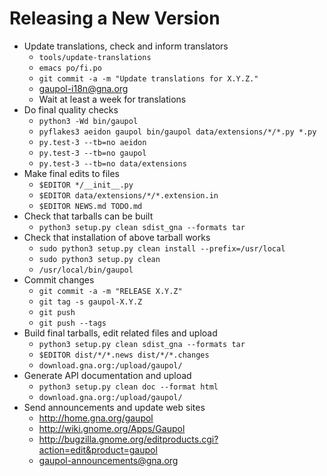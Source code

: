 Releasing a New Version
=======================

 * Update translations, check and inform translators
   - `tools/update-translations`
   - `emacs po/fi.po`
   - `git commit -a -m "Update translations for X.Y.Z."`
   - gaupol-i18n@gna.org
   - Wait at least a week for translations
 * Do final quality checks
   - `python3 -Wd bin/gaupol`
   - `pyflakes3 aeidon gaupol bin/gaupol data/extensions/*/*.py *.py`
   - `py.test-3 --tb=no aeidon`
   - `py.test-3 --tb=no gaupol`
   - `py.test-3 --tb=no data/extensions`
 * Make final edits to files
   - `$EDITOR */__init__.py`
   - `$EDITOR data/extensions/*/*.extension.in`
   - `$EDITOR NEWS.md TODO.md`
 * Check that tarballs can be built
   - `python3 setup.py clean sdist_gna --formats tar`
 * Check that installation of above tarball works
   - `sudo python3 setup.py clean install --prefix=/usr/local`
   - `sudo python3 setup.py clean`
   - `/usr/local/bin/gaupol`
 * Commit changes
   - `git commit -a -m "RELEASE X.Y.Z"`
   - `git tag -s gaupol-X.Y.Z`
   - `git push`
   - `git push --tags`
 * Build final tarballs, edit related files and upload
   - `python3 setup.py clean sdist_gna --formats tar`
   - `$EDITOR dist/*/*.news dist/*/*.changes`
   - `download.gna.org:/upload/gaupol/`
 * Generate API documentation and upload
   - `python3 setup.py clean doc --format html`
   - `download.gna.org:/upload/gaupol/`
 * Send announcements and update web sites
   - http://home.gna.org/gaupol
   - http://wiki.gnome.org/Apps/Gaupol
   - http://bugzilla.gnome.org/editproducts.cgi?action=edit&product=gaupol
   - gaupol-announcements@gna.org

